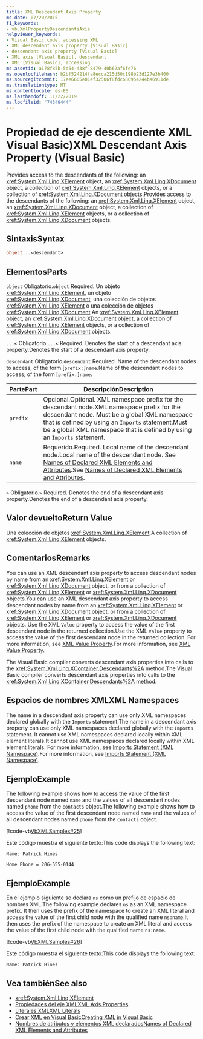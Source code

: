 ```yaml
---
title: XML Descendant Axis Property
ms.date: 07/20/2015
f1_keywords:
- vb.XmlPropertyDescendantsAxis
helpviewer_keywords:
- Visual Basic code, accessing XML
- XML descendant axis property [Visual Basic]
- descendant axis property [Visual Basic]
- XML axis [Visual Basic], descendant
- XML [Visual Basic], accessing
ms.assetid: a178f85b-5d54-438f-8479-40b62af6fe76
ms.openlocfilehash: b2bf524214fa8ecca215d50c198b23d127e3b400
ms.sourcegitcommit: 17ee6605e01ef32506f8fdc686954244ba6911de
ms.translationtype: MT
ms.contentlocale: es-ES
ms.lasthandoff: 11/22/2019
ms.locfileid: "74349444"
---
```

# <a name="xml-descendant-axis-property-visual-basic"></a><span data-ttu-id="7f800-102">Propiedad de eje descendiente XML Visual Basic)</span><span class="sxs-lookup"><span data-stu-id="7f800-102">XML Descendant Axis Property (Visual Basic)</span></span>

<span data-ttu-id="7f800-103">Provides access to the descendants of the following: an <xref:System.Xml.Linq.XElement> object, an <xref:System.Xml.Linq.XDocument> object, a collection of <xref:System.Xml.Linq.XElement> objects, or a collection of <xref:System.Xml.Linq.XDocument> objects.</span><span class="sxs-lookup"><span data-stu-id="7f800-103">Provides access to the descendants of the following: an <xref:System.Xml.Linq.XElement> object, an <xref:System.Xml.Linq.XDocument> object, a collection of <xref:System.Xml.Linq.XElement> objects, or a collection of <xref:System.Xml.Linq.XDocument> objects.</span></span>

## <a name="syntax"></a><span data-ttu-id="7f800-104">Sintaxis</span><span class="sxs-lookup"><span data-stu-id="7f800-104">Syntax</span></span>

```vb
object...<descendant>
```

## <a name="parts"></a><span data-ttu-id="7f800-105">Elementos</span><span class="sxs-lookup"><span data-stu-id="7f800-105">Parts</span></span>

<span data-ttu-id="7f800-106">`object` Obligatorio.</span><span class="sxs-lookup"><span data-stu-id="7f800-106">`object` Required.</span></span> <span data-ttu-id="7f800-107">Un objeto <xref:System.Xml.Linq.XElement>, un objeto <xref:System.Xml.Linq.XDocument>, una colección de objetos <xref:System.Xml.Linq.XElement> o una colección de objetos <xref:System.Xml.Linq.XDocument>.</span><span class="sxs-lookup"><span data-stu-id="7f800-107">An <xref:System.Xml.Linq.XElement> object, an <xref:System.Xml.Linq.XDocument> object, a collection of <xref:System.Xml.Linq.XElement> objects, or a collection of <xref:System.Xml.Linq.XDocument> objects.</span></span>

<span data-ttu-id="7f800-108">`...<` Obligatorio.</span><span class="sxs-lookup"><span data-stu-id="7f800-108">`...<` Required.</span></span> <span data-ttu-id="7f800-109">Denotes the start of a descendant axis property.</span><span class="sxs-lookup"><span data-stu-id="7f800-109">Denotes the start of a descendant axis property.</span></span>

<span data-ttu-id="7f800-110">`descendant` Obligatorio.</span><span class="sxs-lookup"><span data-stu-id="7f800-110">`descendant` Required.</span></span> <span data-ttu-id="7f800-111">Name of the descendant nodes to access, of the form [`prefix:]name`.</span><span class="sxs-lookup"><span data-stu-id="7f800-111">Name of the descendant nodes to access, of the form [`prefix:]name`.</span></span>

|<span data-ttu-id="7f800-112">Parte</span><span class="sxs-lookup"><span data-stu-id="7f800-112">Part</span></span>|<span data-ttu-id="7f800-113">Descripción</span><span class="sxs-lookup"><span data-stu-id="7f800-113">Description</span></span>|
|----------|-----------------|
|`prefix`|<span data-ttu-id="7f800-114">Opcional.</span><span class="sxs-lookup"><span data-stu-id="7f800-114">Optional.</span></span> <span data-ttu-id="7f800-115">XML namespace prefix for the descendant node.</span><span class="sxs-lookup"><span data-stu-id="7f800-115">XML namespace prefix for the descendant node.</span></span> <span data-ttu-id="7f800-116">Must be a global XML namespace that is defined by using an `Imports` statement.</span><span class="sxs-lookup"><span data-stu-id="7f800-116">Must be a global XML namespace that is defined by using an `Imports` statement.</span></span>|
|`name`|<span data-ttu-id="7f800-117">Requerido.</span><span class="sxs-lookup"><span data-stu-id="7f800-117">Required.</span></span> <span data-ttu-id="7f800-118">Local name of the descendant node.</span><span class="sxs-lookup"><span data-stu-id="7f800-118">Local name of the descendant node.</span></span> <span data-ttu-id="7f800-119">See [Names of Declared XML Elements and Attributes](../../../visual-basic/programming-guide/language-features/xml/names-of-declared-xml-elements-and-attributes.md).</span><span class="sxs-lookup"><span data-stu-id="7f800-119">See [Names of Declared XML Elements and Attributes](../../../visual-basic/programming-guide/language-features/xml/names-of-declared-xml-elements-and-attributes.md).</span></span>|

<span data-ttu-id="7f800-120">`>` Obligatorio.</span><span class="sxs-lookup"><span data-stu-id="7f800-120">`>` Required.</span></span> <span data-ttu-id="7f800-121">Denotes the end of a descendant axis property.</span><span class="sxs-lookup"><span data-stu-id="7f800-121">Denotes the end of a descendant axis property.</span></span>

## <a name="return-value"></a><span data-ttu-id="7f800-122">Valor devuelto</span><span class="sxs-lookup"><span data-stu-id="7f800-122">Return Value</span></span>

<span data-ttu-id="7f800-123">Una colección de objetos <xref:System.Xml.Linq.XElement>.</span><span class="sxs-lookup"><span data-stu-id="7f800-123">A collection of <xref:System.Xml.Linq.XElement> objects.</span></span>

## <a name="remarks"></a><span data-ttu-id="7f800-124">Comentarios</span><span class="sxs-lookup"><span data-stu-id="7f800-124">Remarks</span></span>

<span data-ttu-id="7f800-125">You can use an XML descendant axis property to access descendant nodes by name from an <xref:System.Xml.Linq.XElement> or <xref:System.Xml.Linq.XDocument> object, or from a collection of <xref:System.Xml.Linq.XElement> or <xref:System.Xml.Linq.XDocument> objects.</span><span class="sxs-lookup"><span data-stu-id="7f800-125">You can use an XML descendant axis property to access descendant nodes by name from an <xref:System.Xml.Linq.XElement> or <xref:System.Xml.Linq.XDocument> object, or from a collection of <xref:System.Xml.Linq.XElement> or <xref:System.Xml.Linq.XDocument> objects.</span></span> <span data-ttu-id="7f800-126">Use the XML `Value` property to access the value of the first descendant node in the returned collection.</span><span class="sxs-lookup"><span data-stu-id="7f800-126">Use the XML `Value` property to access the value of the first descendant node in the returned collection.</span></span> <span data-ttu-id="7f800-127">For more information, see [XML Value Property](../../../visual-basic/language-reference/xml-axis/xml-value-property.md).</span><span class="sxs-lookup"><span data-stu-id="7f800-127">For more information, see [XML Value Property](../../../visual-basic/language-reference/xml-axis/xml-value-property.md).</span></span>

<span data-ttu-id="7f800-128">The Visual Basic compiler converts descendant axis properties into calls to the <xref:System.Xml.Linq.XContainer.Descendants%2A> method.</span><span class="sxs-lookup"><span data-stu-id="7f800-128">The Visual Basic compiler converts descendant axis properties into calls to the <xref:System.Xml.Linq.XContainer.Descendants%2A> method.</span></span>

## <a name="xml-namespaces"></a><span data-ttu-id="7f800-129">Espacios de nombres XML</span><span class="sxs-lookup"><span data-stu-id="7f800-129">XML Namespaces</span></span>

<span data-ttu-id="7f800-130">The name in a descendant axis property can use only XML namespaces declared globally with the `Imports` statement.</span><span class="sxs-lookup"><span data-stu-id="7f800-130">The name in a descendant axis property can use only XML namespaces declared globally with the `Imports` statement.</span></span> <span data-ttu-id="7f800-131">It cannot use XML namespaces declared locally within XML element literals.</span><span class="sxs-lookup"><span data-stu-id="7f800-131">It cannot use XML namespaces declared locally within XML element literals.</span></span> <span data-ttu-id="7f800-132">For more information, see [Imports Statement (XML Namespace)](../../../visual-basic/language-reference/statements/imports-statement-xml-namespace.md).</span><span class="sxs-lookup"><span data-stu-id="7f800-132">For more information, see [Imports Statement (XML Namespace)](../../../visual-basic/language-reference/statements/imports-statement-xml-namespace.md).</span></span>

## <a name="example"></a><span data-ttu-id="7f800-133">Ejemplo</span><span class="sxs-lookup"><span data-stu-id="7f800-133">Example</span></span>

<span data-ttu-id="7f800-134">The following example shows how to access the value of the first descendant node named `name` and the values of all descendant nodes named `phone` from the `contacts` object.</span><span class="sxs-lookup"><span data-stu-id="7f800-134">The following example shows how to access the value of the first descendant node named `name` and the values of all descendant nodes named `phone` from the `contacts` object.</span></span>

[!code-vb[VbXMLSamples#25](~/samples/snippets/visualbasic/VS_Snippets_VBCSharp/VbXMLSamples/VB/XMLSamples11.vb#25)]

<span data-ttu-id="7f800-135">Este código muestra el siguiente texto:</span><span class="sxs-lookup"><span data-stu-id="7f800-135">This code displays the following text:</span></span>

`Name: Patrick Hines`

`Home Phone = 206-555-0144`

## <a name="example"></a><span data-ttu-id="7f800-136">Ejemplo</span><span class="sxs-lookup"><span data-stu-id="7f800-136">Example</span></span>

<span data-ttu-id="7f800-137">En el ejemplo siguiente se declara `ns` como un prefijo de espacio de nombres XML.</span><span class="sxs-lookup"><span data-stu-id="7f800-137">The following example declares `ns` as an XML namespace prefix.</span></span> <span data-ttu-id="7f800-138">It then uses the prefix of the namespace to create an XML literal and access the value of the first child node with the qualified name `ns:name`.</span><span class="sxs-lookup"><span data-stu-id="7f800-138">It then uses the prefix of the namespace to create an XML literal and access the value of the first child node with the qualified name `ns:name`.</span></span>

[!code-vb[VbXMLSamples#26](~/samples/snippets/visualbasic/VS_Snippets_VBCSharp/VbXMLSamples/VB/XMLSamples12.vb#26)]

<span data-ttu-id="7f800-139">Este código muestra el siguiente texto:</span><span class="sxs-lookup"><span data-stu-id="7f800-139">This code displays the following text:</span></span>

`Name: Patrick Hines`

## <a name="see-also"></a><span data-ttu-id="7f800-140">Vea también</span><span class="sxs-lookup"><span data-stu-id="7f800-140">See also</span></span>

- <xref:System.Xml.Linq.XElement>
- [<span data-ttu-id="7f800-141">Propiedades del eje XML</span><span class="sxs-lookup"><span data-stu-id="7f800-141">XML Axis Properties</span></span>](../../../visual-basic/language-reference/xml-axis/index.md)
- [<span data-ttu-id="7f800-142">Literales XML</span><span class="sxs-lookup"><span data-stu-id="7f800-142">XML Literals</span></span>](../../../visual-basic/language-reference/xml-literals/index.md)
- [<span data-ttu-id="7f800-143">Crear XML en Visual Basic</span><span class="sxs-lookup"><span data-stu-id="7f800-143">Creating XML in Visual Basic</span></span>](../../../visual-basic/programming-guide/language-features/xml/creating-xml.md)
- [<span data-ttu-id="7f800-144">Nombres de atributos y elementos XML declarados</span><span class="sxs-lookup"><span data-stu-id="7f800-144">Names of Declared XML Elements and Attributes</span></span>](../../../visual-basic/programming-guide/language-features/xml/names-of-declared-xml-elements-and-attributes.md)

